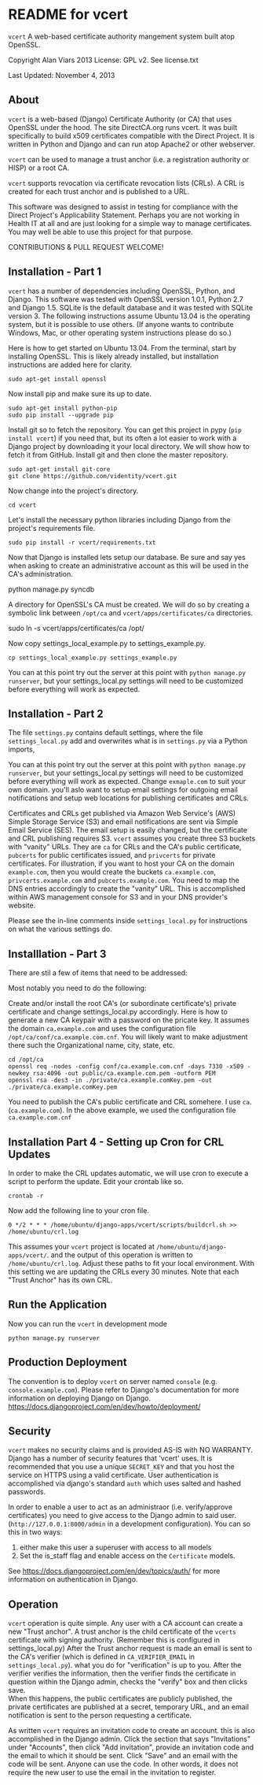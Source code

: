 README for vcert
================

`vcert`  A web-based certificate authority mangement system built atop OpenSSL.

Copyright Alan Viars 2013
License: GPL v2. See license.txt


Last Updated: November 4, 2013

About
-----

`vcert` is a web-based (Django) Certificate Authority (or CA) that uses OpenSSL
under the hood.  The site DirectCA.org runs vcert. It was built specifically to
build x509 certificates compatible with the Direct Project.  It is written in
Python and Django and can run atop Apache2 or other webserver.

`vcert` can be used to manage a trust anchor (i.e. a registration authority or
HISP) or a root CA.

`vcert` supports revocation via certificate revocation lists (CRLs). A CRL is
created for each trust anchor and is published to a URL.

This software was designed to assist in testing for compliance with the Direct
Project's Applicability Statement. Perhaps you are not working in Health IT at
all and are just looking for a simple way to manage certificates.  You may well
be able to use this project for that purpose.

CONTRIBUTIONS & PULL REQUEST WELCOME! 

    
Installation - Part 1
---------------------

`vcert` has a number of dependencies including OpenSSL, Python,
and Django.  This software was tested with OpenSSL version 1.0.1, Python 2.7
and Django 1.5.  SQLite is the default database and it was  tested
with SQLite version 3.  The following instructions assume Ubuntu 13.04 is the
operating system, but it is possible to use others. (If anyone wants to
contribute Windows, Mac, or other operating system instructions please do so.)


Here is how to get started on Ubuntu 13.04. From the terminal, start by
installing OpenSSL. This is likely already installed, but installation instructions
are added here for clarity.

    sudo apt-get install openssl


Now install pip and make sure its up to date.

    sudo apt-get install python-pip
    sudo pip install --upgrade pip
    

Install git so to fetch the repository.  You can get this project in pypy
(`pip install vcert`) if you need that, but its often a lot easier to work
with a Django project by downloading it your local directory.  We will show
how to fetch it from GitHub. Install git and then clone the master
repository.

    sudo apt-get install git-core
    git clone https://github.com/videntity/vcert.git

    
Now change into the project's directory.

    cd vcert
    
Let's install the necessary python libraries including Django from the
project's requirements file.

    sudo pip install -r vcert/requirements.txt


Now that Django is installed lets setup our database.  Be sure and say yes when
asking to create an administrative account as this will be used in the CA's
administration.

   python manage.py syncdb

A directory for OpenSSL's CA must be created. We will do so by creating a
symbolic link between `/opt/ca` and `vcert/apps/certificates/ca` directories.

   sudo ln -s vcert/apps/certificates/ca /opt/
   
Now copy settings_local_example.py to settings_example.py.

    cp settings_local_example.py settings_example.py



You can at this point try out the server at this point with `python manage.py runserver`,
but your settings_local.py settings will need to be customized before everything will
work as expected. 


Installation - Part 2
---------------------

The file `settings.py` contains default settings, where the file `settings_local.py`
add and overwrites what is in `settings.py` via a Python imports,

You can at this point try out the server at this point with
`python manage.py runserver`, but your settings_local.py settings will need to
be customized before everything will work as expected. Change `exmaple.com` to
suit your own domain.  you'll aslo want to setup email settings for outgoing email
notifications and setup web locations for publishing certificates and CRLs.


Certificates and CRLs get published via Amazon Web Service's (AWS) Simple
Storage Service (S3) and email notifications are sent via Simple Email Service
(SES). The email setup is easily changed, but the certificate and CRL
publishing requires S3.  `vcert` assumes you create three S3 buckets with "vanity"
URLs. They are `ca` for CRLs and the CA's public certificate, `pubcerts` for public
certificates issued, and `privcerts` for private certificates. For illustration,
if you want to host your CA on the domain `example.com`, then you would create the
buckets `ca.example.com`, `privcerts.example.com` and `pubcerts.example.com`.
You need to map the DNS entries accordingly to create the "vanity" URL.  This is
accomplished within AWS management console for S3 and in your DNS provider's
website.


Please see the in-line comments inside `settings_local.py` for instructions
on what the various settings do.



Installlation - Part 3
----------------------

There are stil a few of items that need to be addressed:

Most notably you need to do the following:

Create and/or install the root CA's (or subordinate certificate's) private
certificate and change settings_local.py accordingly.  Here is how to generate a
new CA keypair with a password on the pricate key.  It assumes the domain
`ca.example.com` and uses the configuration file
`/opt/ca/conf/ca.example.com.cnf`. You will likely want to make adjustment there
such the Organizational name, city, state, etc.



    cd /opt/ca
    openssl req -nodes -config conf/ca.example.com.cnf -days 7330 -x509 -newkey rsa:4096 -out public/ca.example.com.pem -outform PEM
    openssl rsa -des3 -in ./private/ca.example.comKey.pem -out ./private/ca.example.comKey.pem


You need to publish the CA's public certificate and CRL somehere.  I use `ca`.
(`ca.example.com`). In the above example, we used the configuration file `ca.example.com.cnf`




Installation Part 4  - Setting up Cron for CRL Updates
-------------------------------------------------------

In order to make the CRL updates automatic, we will use cron to execute a script
to perform the update. Edit your crontab like so.

    crontab -r
    
Now add the following line to your cron file.
    
    0 */2 * * * /home/ubuntu/django-apps/vcert/scripts/buildcrl.sh >> /home/ubuntu/crl.log

This assumes your `vcert` project is located at `/home/ubuntu/django-apps/vcert/`.
and the output of this operation is written to `/home/ubuntu/crl.log`. Adjust
these paths to fit your local environment.  With this setting we are updating
the CRLs every 30 minutes.  Note that each "Trust Anchor" has its own CRL.


    
    
Run the Application
-------------------

Now you can run the `vcert` in development mode

    python manage.py runserver

    

Production Deployment
---------------------

The convention is to deploy `vcert` on server named `console` (e.g. `console.example.com`). 
Please refer to Django's documentation for more information on deploying Django
on Django. https://docs.djangoproject.com/en/dev/howto/deployment/
    
    
    
Security
--------

`vcert` makes no security claims and is provided AS-IS with NO WARRANTY. Django
has a number of security features that 'vcert' uses. It is recommended that you
use a unique `SECRET_KEY` and that you host the service on HTTPS using a valid
certificate.  User authentication is accomplished via django's standard `auth`
which uses salted and hashed passwords.

In order to enable a user to act as an administraor (i.e. verify/approve
certificates) you need to give access to the Django admin to said user. 
(`http://127.0.0.1:8000/admin` in a development
configuration). You can so this in two ways:

1. either make this user a superuser with access to all models
2. Set the is_staff flag and enable access on the `Certificate` models.

See https://docs.djangoproject.com/en/dev/topics/auth/ for more information on
authentication in Django.


Operation
---------

`vcert` operation is quite simple.  Any user with a CA account can create a new
"Trust anchor".  A trust anchor is the child certificate of the `vcerts`
certificate with signing authority. (Remember this is configured in
settings_local.py) After the Trust anchor request is made an email is sent to
the CA's verifier (which is defined in `CA_VERIFIER_EMAIL` in
`settings_local.py`). what you do for "verification" is up to you.  After the
verifier verifies the information, then the verifier finds the certificate in
question within the Django admin, checks the "verify" box and then clicks save.  
When this happens, the public certificates are publicly published, the private
certificates are published at a secret, temporary URL, and an email notification
is sent to the person requesting a certificate.


As written `vcert` requires an invitation code to create an account.  this is
also accomplished in the Django admin. Click the section that says "Invitations"
under "Accounts", then click "Add invitation", provide an invitation code and the
email to which it should be sent.  Click "Save" and an email with the code will
be sent.  Anyone can use the code.  In other words, it does not require the new
user to use the email in the invitation to register.



    
